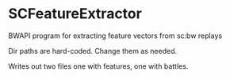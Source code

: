 SCFeatureExtractor
==================

BWAPI program for extracting feature vectors from sc:bw replays

Dir paths are hard-coded.  Change them as needed.

Writes out two files one with features, one with battles.
